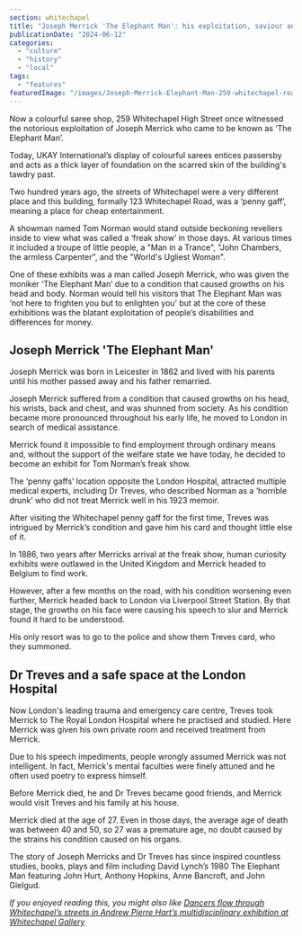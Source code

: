 ```yaml
---
section: whitechapel
title: "Joseph Merrick 'The Elephant Man': his exploitation, saviour and early death in Whitechapel"
publicationDate: "2024-06-12"
categories: 
  - "culture"
  - "history"
  - "local"
tags: 
  - "features"
featuredImage: "/images/Joseph-Merrick-Elephant-Man-259-whitechapel-road.jpg"
---
```


Now a colourful saree shop, 259 Whitechapel High Street once witnessed the notorious exploitation of Joseph Merrick who came to be known as ‘The Elephant Man’.

Today, UKAY International’s display of colourful sarees entices passersby and acts as a thick layer of foundation on the scarred skin of the building's tawdry past. 

Two hundred years ago, the streets of Whitechapel were a very different place and this building, formally 123 Whitechapel Road, was a ‘penny gaff’, meaning a place for cheap entertainment. 

A showman named Tom Norman would stand outside beckoning revellers inside to view what was called a ‘freak show’ in those days. At various times it included a troupe of little people, a "Man in a Trance", "John Chambers, the armless Carpenter", and the "World's Ugliest Woman".

One of these exhibits was a man called Joseph Merrick, who was given the moniker ‘The Elephant Man’ due to a condition that caused growths on his head and body. Norman would tell his visitors that The Elephant Man was ‘not here to frighten you but to enlighten you’ but at the core of these exhibitions was the blatant exploitation of people’s disabilities and differences for money.

## Joseph Merrick 'The Elephant Man'

Joseph Merrick was born in Leicester in 1862 and lived with his parents until his mother passed away and his father remarried. 

Joseph Merrick suffered from a condition that caused growths on his head, his wrists, back and chest, and was shunned from society. As his condition became more pronounced throughout his early life, he moved to London in search of medical assistance. 

Merrick found it impossible to find employment through ordinary means and, without the support of the welfare state we have today, he decided to become an exhibit for Tom Norman’s freak show. 

The ‘penny gaffs’ location opposite the London Hospital, attracted multiple medical experts, including Dr Treves, who described Norman as a ‘horrible drunk’ who did not treat Merrick well in his 1923 memoir.

After visiting the Whitechapel penny gaff for the first time, Treves was intrigued by Merrick’s condition and gave him his card and thought little else of it. 

In 1886, two years after Merricks arrival at the freak show, human curiosity exhibits were outlawed in the United Kingdom and Merrick headed to Belgium to find work.

However, after a few months on the road, with his condition worsening even further, Merrick headed back to London via Liverpool Street Station. By that stage, the growths on his face were causing his speech to slur and Merrick found it hard to be understood. 

His only resort was to go to the police and show them Treves card, who they summoned. 

## Dr Treves and a safe space at the London Hospital 

Now London's leading trauma and emergency care centre, Treves took Merrick to The Royal London Hospital where he practised and studied. Here Merrick was given his own private room and received treatment from Merrick.

Due to his speech impediments, people wrongly assumed Merrick was not intelligent. In fact, Merrick's mental faculties were finely attuned and he often used poetry to express himself.

Before Merrick died, he and Dr Treves became good friends, and Merrick would visit Treves and his family at his house.

Merrick died at the age of 27. Even in those days, the average age of death was between 40 and 50, so 27 was a premature age, no doubt caused by the strains his condition caused on his organs.

The story of Joseph Merricks and Dr Treves has since inspired countless studies, books, plays and film including David Lynch’s 1980 The Elephant Man featuring John Hurt, Anthony Hopkins, Anne Bancroft, and John Gielgud.

_If you enjoyed reading this, you might also like [Dancers flow through Whitechapel’s streets in Andrew Pierre Hart’s multidisciplinary exhibition at Whitechapel Gallery](https://whitechapellondon.co.uk/andrew-pierre-hart-whitechapel-gallery-exhibition/)_
